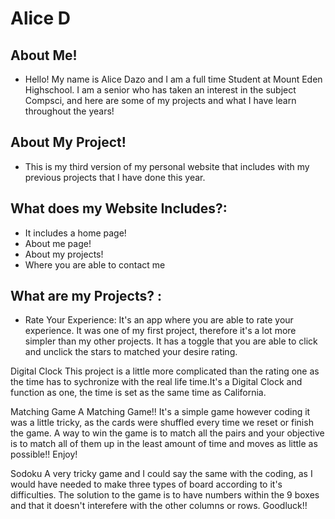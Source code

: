 # Alice D
## About Me!
- Hello! My name is Alice Dazo and I am a full time Student at Mount Eden Highschool. I am a senior who has taken an interest in the subject Compsci, and here are some of my projects and what I have learn throughout the years!
## About My Project!
- This is my third version of my personal website that includes with my previous projects that I have done this year. 
## What does my Website Includes?: 
- It includes a home page!
- About me page!
- About my projects!
- Where you are able to contact me

## What are my Projects? :
- Rate Your Experience:
It's an app where you are able to rate your experience. It was one of my first project, therefore it's a lot more simpler than my other projects. It has a toggle that you are able to click and unclick the stars to matched your desire rating.


Digital Clock
This project is a little more complicated than the rating one as the time has to sychronize with the real life time.It's a Digital Clock and function as one, the time is set as the same time as California.


Matching Game
A Matching Game!! It's a simple game however coding it was a little tricky, as the cards were shuffled every time we reset or finish the game. A way to win the game is to match all the pairs and your objective is to match all of them up in the least amount of time and moves as little as possible!! Enjoy!


Sodoku
A very tricky game and I could say the same with the coding, as I would have needed to make three types of board according to it's difficulties. The solution to the game is to have numbers within the 9 boxes and that it doesn't interefere with the other columns or rows. Goodluck!!
